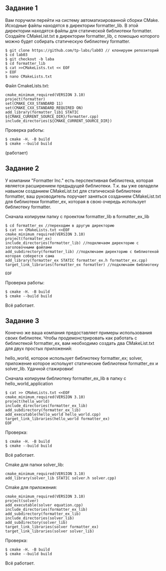 ## Задание 1
Вам поручили перейти на систему автоматизированной сборки CMake. Исходные файлы находятся в директории formatter_lib. В этой директории находятся файлы для статической библиотеки formatter. Создайте CMakeList.txt в директории formatter_lib, с помощью которого можно будет собирать статическую библиотеку formatter.
```
$ git clone https://github.com/tp-labs/lab03 // клонируем репозиторий 
$ cd lab03
$ git checkout -b laba 
$ cd formatter_lib
$ cat >>CMakeLists.txt << EOF
> EOF
$ nano CMakeLists.txt
```
Файл CmakeLists.txt:
```
cmake_minimum_required(VERSION 3.10)
project(formatter)
set(CMAKE_CXX_STANDARD 11)
set(CMAKE_CXX_STANDARD_REQUIRED ON)
add_library(formatter_lib1 STATIC ${CMAKE_CURRENT_SOURCE_DIR}/formatter.cpp)
include_directories(${CMAKE_CURRENT_SOURCE_DIR})
```
Проверка работы:
```
$ cmake -H. -B build
$ cmake --build build
```
(работает)
## Задание 2
У компании "Formatter Inc." есть перспективная библиотека, которая является расширением предыдущей библиотеки. Т.к. вы уже овладели навыком созданием CMakeList.txt для статической библиотеки formatter, ваш руководитель поручает заняться созданием CMakeList.txt для библиотеки formatter_ex, которая в свою очередь использует библиотеку formatter.

Сначала копируем папку с проектом formatter_lib в formatter_ex_lib
```
$ cd formatter_ex //переходим в другую директорию
$ cat >> CMakeLists.txt <<EOF
cmake_minimum_required(VERSION 3.10)
project(formatter_ex)
include_directories(formatter_lib) //подключаем директорию с заголовочными файлами
add_subdirectory(formatter_lib) //подключаем директорию с библиотекой которая соберется сама
add_library(formatter_ex STATIC formatter_ex.h formatter_ex.cpp)
target_link_libraries(formatter_ex formatter) //подключаем библиотеку

EOF
```
Проверка работы:
```
$ cmake -H. -B build
$ cmake --build build
```
Всё работает.
## Задание 3
Конечно же ваша компания предоставляет примеры использования своих библиотек. Чтобы продемонстрировать как работать с библиотекой formatter_ex, вам необходимо создать два CMakeList.txt для двух простых приложений:

hello_world, которое использует библиотеку formatter_ex;
solver, приложение которое испольует статические библиотеки formatter_ex и solver_lib.
Удачной стажировки!

Сначала копируем библиотеку formatter_ex_lib в папку с hello_world_application
```
$ cat >> CMakeLists.txt <<EOF
cmake_minimum_required(VERSION 3.10)
project(hello_world)
include_directories(formatter_ex_lib)
add_subdirectory(formatter_ex_lib)
add_executable(hello_world hello_world.cpp)
target_link_libraries(hello_world formatter_ex)
EOF
```
Проверка:
```
$ cmake -H. -B build
$ cmake --build build
```
Всё работает.

Сmake для папки solver_lib:
```
cmake_minimum_required(VERSION 3.10) 
add_library(solver_lib STATIC solver.h solver.cpp)
```
Cmake для приложения:
```
cmake_minimum_required(VERSION 3.10)
project(solver)
add_executable(solver equation.cpp)
include_directories(formatter_ex_lib)
add_subdirectory(formatter_ex_lib)
include_directories(solver_lib)
add_subdirectory(solver_lib)
target_link_libraries(solver formatter_ex)
target_link_libraries(solver solver_lib)
```
Проверка:
```
$ cmake -H. -B build
$ cmake --build build
```
Всё работает.
